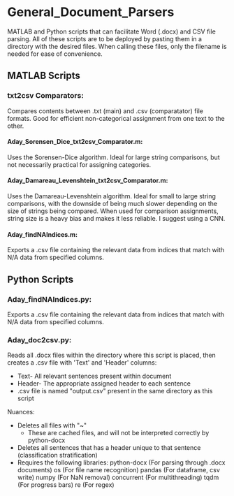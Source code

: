 # General_Document_Parsers
MATLAB and Python scripts that can facilitate Word (.docx) and CSV file parsing.
All of these scripts are to be deployed by pasting them in a directory with the desired files.
When calling these files, only the filename is needed for ease of convenience.

## MATLAB Scripts
### txt2csv Comparators:
Compares contents between .txt (main) and .csv (comparatator) file formats. Good for efficient non-categorical assignment from one text to the other.
#### Aday_Sorensen_Dice_txt2csv_Comparator.m: 
Uses the Sorensen-Dice algorithm. Ideal for large string comparisons, but not necessarily practical for assigning categories.
#### Aday_Damareau_Levenshtein_txt2csv_Comparator.m: 
Uses the Damareau-Levenshtein algorithm. Ideal for small to large string comparisons, with the downside of being much slower
depending on the size of strings being compared. When used for comparison assignments, string size is a heavy bias and makes it less reliable. I suggest using a CNN.
#### Aday_findNAIndices.m:
Exports a .csv file containing the relevant data from indices that match with N/A data from specified columns.

## Python Scripts
### Aday_findNAIndices.py:
Exports a .csv file containing the relevant data from indices that match with N/A data from specified columns.
### Aday_doc2csv.py:
Reads all .docx files within the directory where this script is placed, then creates a .csv file with 'Text' and 'Header' columns:
   - Text- All relevant sentences present within document
   - Header- The appropriate assigned header to each sentence
   - .csv file is named "output.csv" present in the same directory as this script
	
Nuances:
   - Deletes all files with "~"
     - These are cached files, and will not be interpreted correctly by python-docx
   - Deletes all sentences that has a header unique to that sentence (classification stratification)
   - Requires the following libraries:
	python-docx (For parsing through .docx documents)
	os (For file name recognition)
	pandas (For dataframe, csv write)
	numpy (For NaN removal)
	concurrent (For multithreading)
	tqdm (For progress bars)
	re (For regex)
